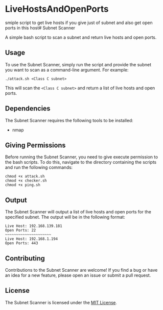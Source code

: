 # LiveHostsAndOpenPorts
smiple script to get live hosts if you give just of subnet 
and also get open ports in this host# Subnet Scanner

A simple bash script to scan a subnet and return live hosts and open ports.

## Usage

To use the Subnet Scanner, simply run the script and provide the subnet you want to scan as a command-line argument. For example:

````
./attack.sh <Class C subnet>
````
 
This will scan the `<Class C subnet>`  and return a list of live hosts and open ports.

## Dependencies

The Subnet Scanner requires the following tools to be installed:

- nmap

## Giving Permissions

Before running the Subnet Scanner, you need to give execute permission to the bash scripts. To do this, navigate to the directory containing the scripts and run the following commands:
```
chmod +x attack.sh
chmod +x checker.sh
chmod +x ping.sh
```


## Output

The Subnet Scanner will output a list of live hosts and open ports for the specified subnet. The output will be in the following format:

```
Live Host: 192.168.139.181
Open Ports: 22
~~~~~~~~~~~~~~~~~~~~~
Live Host: 192.168.1.194
Open Ports: 443

```


## Contributing

Contributions to the Subnet Scanner are welcome! If you find a bug or have an idea for a new feature, please open an issue or submit a pull request.

## License

The Subnet Scanner is licensed under the [MIT License](https://opensource.org/licenses/MIT).

